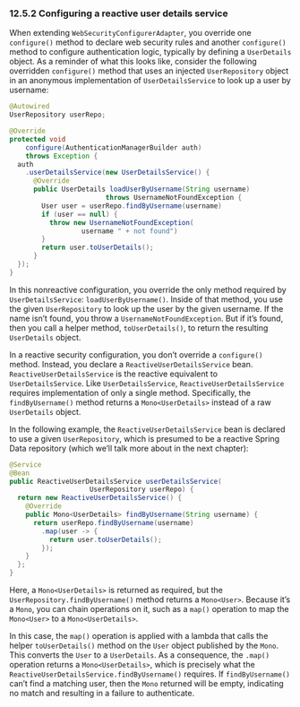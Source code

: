 ### 12.5.2 Configuring a reactive user details service

When extending `WebSecurityConfigurerAdapter`, you override one `configure()` method to declare web security rules and another `configure()` method to configure authentication logic, typically by defining a `UserDetails` object. As a reminder of what this looks like, consider the following overridden `configure()` method that uses an injected `UserRepository` object in an anonymous implementation of `UserDetailsService` to look up a user by username:

```java
@Autowired
UserRepository userRepo;

@Override
protected void
    configure(AuthenticationManagerBuilder auth)
    throws Exception {
  auth
    .userDetailsService(new UserDetailsService() {
      @Override
      public UserDetails loadUserByUsername(String username)
                        throws UsernameNotFoundException {
        User user = userRepo.findByUsername(username)
        if (user == null) {
          throw new UsernameNotFoundException(
                  username " + not found")
        }
        return user.toUserDetails();
      }
  });
}
```

In this nonreactive configuration, you override the only method required by `UserDetailsService`: `loadUserByUsername()`. Inside of that method, you use the given `UserRepository` to look up the user by the given username. If the name isn’t found, you throw a `UsernameNotFoundException`. But if it’s found, then you call a helper method, `toUserDetails()`, to return the resulting `UserDetails` object.

In a reactive security configuration, you don’t override a `configure()` method. Instead, you declare a `ReactiveUserDetailsService` bean. `ReactiveUserDetailsService` is the reactive equivalent to `UserDetailsService`. Like `UserDetailsService`, `ReactiveUserDetailsService` requires implementation of only a single method. Specifically, the `findByUsername()` method returns a `Mono<UserDetails>` instead of a raw `UserDetails` object.

In the following example, the `ReactiveUserDetailsService` bean is declared to use a given `UserRepository`, which is presumed to be a reactive Spring Data repository (which we’ll talk more about in the next chapter):

```java
@Service
@Bean
public ReactiveUserDetailsService userDetailsService(
                    UserRepository userRepo) {
  return new ReactiveUserDetailsService() {
    @Override
    public Mono<UserDetails> findByUsername(String username) {
      return userRepo.findByUsername(username)
        .map(user -> {
          return user.toUserDetails();
        });
    }
  };
}
```

Here, a `Mono<UserDetails>` is returned as required, but the `UserRepository.findByUsername()` method returns a `Mono<User>`. Because it’s a `Mono`, you can chain operations on it, such as a `map()` operation to map the `Mono<User>` to a `Mono<UserDetails>`.

In this case, the `map()` operation is applied with a lambda that calls the helper `toUserDetails()` method on the `User` object published by the `Mono`. This converts the `User` to a `UserDetails`. As a consequence, the `.map()` operation returns a `Mono<UserDetails>`, which is precisely what the `ReactiveUserDetailsService.findByUsername()` requires. If `findByUsername()` can’t find a matching user, then the `Mono` returned will be empty, indicating no match and resulting in a failure to authenticate.


